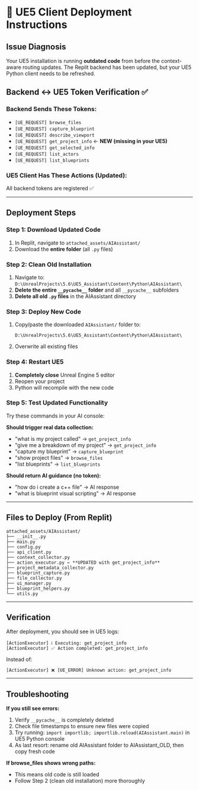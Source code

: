 # 🚀 UE5 Client Deployment Instructions

## Issue Diagnosis
Your UE5 installation is running **outdated code** from before the context-aware routing updates. The Replit backend has been updated, but your UE5 Python client needs to be refreshed.

## Backend ↔ UE5 Token Verification ✅

### Backend Sends These Tokens:
- `[UE_REQUEST] browse_files`
- `[UE_REQUEST] capture_blueprint`  
- `[UE_REQUEST] describe_viewport`
- `[UE_REQUEST] get_project_info` ← **NEW (missing in your UE5)**
- `[UE_REQUEST] get_selected_info`
- `[UE_REQUEST] list_actors`
- `[UE_REQUEST] list_blueprints`

### UE5 Client Has These Actions (Updated):
All backend tokens are registered ✅

---

## Deployment Steps

### Step 1: Download Updated Code
1. In Replit, navigate to `attached_assets/AIAssistant/`
2. Download the **entire folder** (all `.py` files)

### Step 2: Clean Old Installation
1. Navigate to: `D:\UnrealProjects\5.6\UE5_Assistant\Content\Python\AIAssistant\`
2. **Delete the entire `__pycache__` folder** and all `__pycache__` subfolders
3. **Delete all old `.py` files** in the AIAssistant directory

### Step 3: Deploy New Code
1. Copy/paste the downloaded `AIAssistant/` folder to:
   ```
   D:\UnrealProjects\5.6\UE5_Assistant\Content\Python\AIAssistant\
   ```
2. Overwrite all existing files

### Step 4: Restart UE5
1. **Completely close** Unreal Engine 5 editor
2. Reopen your project
3. Python will recompile with the new code

### Step 5: Test Updated Functionality
Try these commands in your AI console:

**Should trigger real data collection:**
- "what is my project called" → `get_project_info`
- "give me a breakdown of my project" → `get_project_info`
- "capture my blueprint" → `capture_blueprint`
- "show project files" → `browse_files`
- "list blueprints" → `list_blueprints`

**Should return AI guidance (no token):**
- "how do i create a c++ file" → AI response
- "what is blueprint visual scripting" → AI response

---

## Files to Deploy (From Replit)

```
attached_assets/AIAssistant/
├── __init__.py
├── main.py
├── config.py
├── api_client.py
├── context_collector.py
├── action_executor.py ← **UPDATED with get_project_info**
├── project_metadata_collector.py
├── blueprint_capture.py
├── file_collector.py
├── ui_manager.py
├── blueprint_helpers.py
└── utils.py
```

---

## Verification

After deployment, you should see in UE5 logs:
```
[ActionExecutor] ℹ️ Executing: get_project_info
[ActionExecutor] ✅ Action completed: get_project_info
```

Instead of:
```
[ActionExecutor] ❌ [UE_ERROR] Unknown action: get_project_info
```

---

## Troubleshooting

**If you still see errors:**
1. Verify `__pycache__` is completely deleted
2. Check file timestamps to ensure new files were copied
3. Try running: `import importlib; importlib.reload(AIAssistant.main)` in UE5 Python console
4. As last resort: rename old AIAssistant folder to AIAssistant_OLD, then copy fresh code

**If browse_files shows wrong paths:**
- This means old code is still loaded
- Follow Step 2 (clean old installation) more thoroughly
